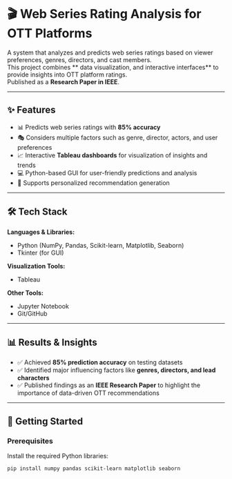 # 🎬 Web Series Rating Analysis for OTT Platforms  

A system that analyzes and predicts web series ratings based on viewer preferences, genres, directors, and cast members.  
This project combines ** data visualization, and interactive interfaces** to provide insights into OTT platform ratings.  
Published as a **Research Paper in IEEE**.  

---

## ✨ Features  
- 📊 Predicts web series ratings with **85% accuracy**  
- 🎭 Considers multiple factors such as genre, director, actors, and user preferences  
- 📈 Interactive **Tableau dashboards** for visualization of insights and trends  
- 💻 Python-based GUI for user-friendly predictions and analysis  
- 🧠 Supports personalized recommendation generation  

---

## 🛠️ Tech Stack  

**Languages & Libraries:**  
- Python (NumPy, Pandas, Scikit-learn, Matplotlib, Seaborn)  
- Tkinter (for GUI)  

**Visualization Tools:**  
- Tableau  

**Other Tools:**  
- Jupyter Notebook  
- Git/GitHub  

---

## 📊 Results & Insights  
- ✅ Achieved **85% prediction accuracy** on testing datasets  
- ✅ Identified major influencing factors like **genres, directors, and lead characters**  
- ✅ Published findings as an **IEEE Research Paper** to highlight the importance of data-driven OTT recommendations  

---

## 🚀 Getting Started  

### Prerequisites  
Install the required Python libraries:  
```bash
pip install numpy pandas scikit-learn matplotlib seaborn
